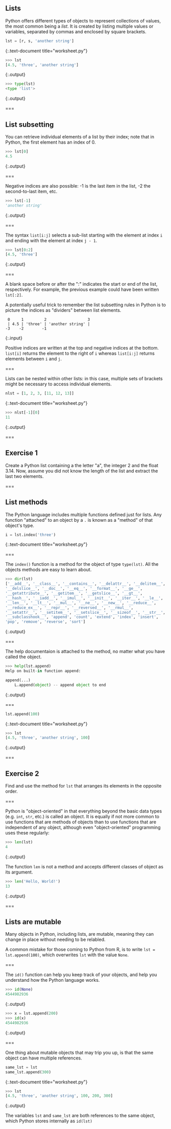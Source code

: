 ---
---

## Lists

Python offers different types of objects to represent collections of values,
the most common being a *list*. It is created by listing multiple values or
variables, separated by commas and enclosed by square brackets.


~~~python
lst = [r, s, 'another string']
~~~
{:.text-document title="worksheet.py"}



~~~python
>>> lst
[4.5, 'three', 'another string']

~~~
{:.output}




~~~python
>>> type(lst)
<type 'list'>

~~~
{:.output}



===

## List subsetting

You can retrieve individual elements of a list by their index; note that in 
Python, the first element has an index of 0.


~~~python
>>> lst[0]
4.5

~~~
{:.output}



===

Negative indices are also possible: -1 is the last item in the list, 
-2 the second-to-last item, etc.


~~~python
>>> lst[-1]
'another string'

~~~
{:.output}



===

The syntax `list[i:j]` selects a sub-list starting with the element at index
`i` and ending with the element at index `j - 1`.


~~~python
>>> lst[0:2]
[4.5, 'three']

~~~
{:.output}



===

A blank space before or after the ":" indicates the start or end of the list,
respectively. For example, the previous example could have been written 
`lst[:2]`.

A potentially useful trick to remember the list subsetting rules in Python is
to picture the indices as "dividers" between list elements.

```
 0     1         2                  3 
 | 4.5 | 'three' | 'another string' |
-3    -2        -1
```
{:.input}

Positive indices are written at the top and negative indices at the bottom. 
`list[i]` returns the element to the right of `i` whereas `list[i:j]` returns
elements between `i` and `j`.

===

Lists can be nested within other lists: in this case, multiple sets of brackets
might be necessary to access individual elements.


~~~python
nlst = [1, 2, 3, [11, 12, 13]]
~~~
{:.text-document title="worksheet.py"}



~~~python
>>> nlst[-1][0]
11

~~~
{:.output}



===

## Exercise 1

Create a Python list containing a the letter "a", the integer 2 and the float 3.14. Now, assume you did not know the length of the list and extract the last two elements.

===

## List methods

The Python language includes multiple functions defined just for lists. Any function "attached" to an
object by a `.` is known as a "method" of that object's type.


~~~python
i = lst.index('three')
~~~
{:.text-document title="worksheet.py"}



===

The `index()` function is a method for the object of type `type(lst)`. All the objects methods
are easy to learn about.


~~~python
>>> dir(lst)
['__add__', '__class__', '__contains__', '__delattr__', '__delitem__',
'__delslice__', '__doc__', '__eq__', '__format__', '__ge__',
'__getattribute__', '__getitem__', '__getslice__', '__gt__',
'__hash__', '__iadd__', '__imul__', '__init__', '__iter__', '__le__',
'__len__', '__lt__', '__mul__', '__ne__', '__new__', '__reduce__',
'__reduce_ex__', '__repr__', '__reversed__', '__rmul__',
'__setattr__', '__setitem__', '__setslice__', '__sizeof__', '__str__',
'__subclasshook__', 'append', 'count', 'extend', 'index', 'insert',
'pop', 'remove', 'reverse', 'sort']

~~~
{:.output}



===

The help documentaion is attached to the method, no matter what you have called the object.


~~~python
>>> help(lst.append)
Help on built-in function append:

append(...)
    L.append(object) -- append object to end


~~~
{:.output}



===


~~~python
lst.append(100)
~~~
{:.text-document title="worksheet.py"}



~~~python
>>> lst
[4.5, 'three', 'another string', 100]

~~~
{:.output}



===

## Exercise 2

Find and use the method for `lst` that arranges its elements in the opposite order.

===

Python is "object-oriented" in that everything beyond the basic data types (e.g. `int`, `str`, etc.) is called an object. It is equally if not more common to use functions that are methods of objects than to use functions that are independent of any object, although even "object-oriented" programming uses these regularly:


~~~python
>>> len(lst)
4

~~~
{:.output}



The function `len` is not a method and accepts different classes of object as its argument.


~~~python
>>> len('Hello, World!')
13

~~~
{:.output}



===

## Lists are mutable

Many objects in Python, including lists, are mutable, meaning they can change in place without needing to be relabled.

A common mistake for those coming to Python from R, is to write `lst = lst.append(100)`, which overwrites `lst` with the value `None`.

===

The `id()` function can help you keep track of your objects, and help you understand how the Python language works.


~~~python
>>> id(None)
4544982936

~~~
{:.output}




~~~python
>>> x = lst.append(200)
>>> id(x)
4544982936

~~~
{:.output}



===

One thing about mutable objects that may trip you up, is that the same object can have multiple references.


~~~python
same_lst = lst
same_lst.append(300)
~~~
{:.text-document title="worksheet.py"}



~~~python
>>> lst
[4.5, 'three', 'another string', 100, 200, 300]

~~~
{:.output}



The variables `lst` and `same_lst` are both references to the same object, which Python stores internally as `id(lst)`
